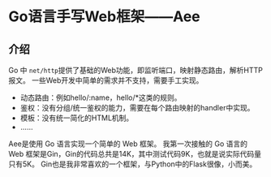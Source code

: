 # Go语言手写Web框架——Aee

## 介绍
Go 中 `net/http`提供了基础的Web功能，即监听端口，映射静态路由，解析HTTP报文。
一些Web开发中简单的需求并不支持，需要手工实现。
* 动态路由：例如hello/:name，hello/*这类的规则。
* 鉴权：没有分组/统一鉴权的能力，需要在每个路由映射的handler中实现。
* 模板：没有统一简化的HTML机制。
* ……

Aee是使用 Go 语言实现一个简单的 Web 框架。
我第一次接触的 Go 语言的 Web 框架是Gin，Gin的代码总共是14K，其中测试代码9K，也就是说实际代码量只有5K。
Gin也是我非常喜欢的一个框架，与Python中的Flask很像，小而美。